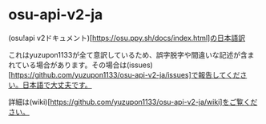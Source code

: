 # osu-api-v2-ja
(osu!api v2ドキュメント)[https://osu.ppy.sh/docs/index.html]の日本語訳

これはyuzupon1133が全て意訳しているため、誤字脱字や間違いな記述が含まれている場合があります。その場合は(issues)[https://github.com/yuzupon1133/osu-api-v2-ja/issues]で報告してください。日本語で大丈夫です。

詳細は(wiki)[https://github.com/yuzupon1133/osu-api-v2-ja/wiki]をご覧ください。
